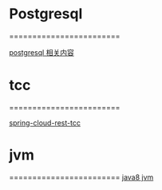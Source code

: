 # Postgresql
========================

<a href="https://github.com/digoal/blog">postgresql 相关内容</a>

# tcc
========================

<a href="https://github.com/prontera/spring-cloud-rest-tcc">spring-cloud-rest-tcc</a>

# jvm
========================
<a href="https://github.com/jameswangAugmentum/Blogs/tree/master/jvm">java8 jvm</a>
